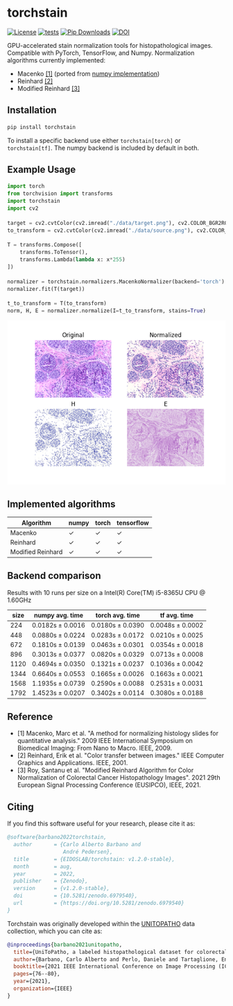 # torchstain

[![License](https://img.shields.io/badge/License-MIT-green.svg)](https://opensource.org/licenses/MIT)
[![tests](https://github.com/EIDOSLAB/torchstain/workflows/tests/badge.svg)](https://github.com/EIDOSLAB/torchstain/actions)
[![Pip Downloads](https://img.shields.io/pypi/dm/torchstain?label=pip%20downloads&logo=python)](https://pypi.org/project/torchstain/)
[![DOI](https://zenodo.org/badge/323590093.svg)](https://zenodo.org/badge/latestdoi/323590093)

GPU-accelerated stain normalization tools for histopathological images. Compatible with PyTorch, TensorFlow, and Numpy.
Normalization algorithms currently implemented:

- Macenko [\[1\]](#reference) (ported from [numpy implementation](https://github.com/schaugf/HEnorm_python))
- Reinhard [\[2\]](#reference)
- Modified Reinhard [\[3\]](#reference)

## Installation

```bash
pip install torchstain
```

To install a specific backend use either ```torchstain[torch]``` or ```torchstain[tf]```. The numpy backend is included by default in both.

## Example Usage

```python
import torch
from torchvision import transforms
import torchstain
import cv2

target = cv2.cvtColor(cv2.imread("./data/target.png"), cv2.COLOR_BGR2RGB)
to_transform = cv2.cvtColor(cv2.imread("./data/source.png"), cv2.COLOR_BGR2RGB)

T = transforms.Compose([
    transforms.ToTensor(),
    transforms.Lambda(lambda x: x*255)
])

normalizer = torchstain.normalizers.MacenkoNormalizer(backend='torch')
normalizer.fit(T(target))

t_to_transform = T(to_transform)
norm, H, E = normalizer.normalize(I=t_to_transform, stains=True)
```

![alt text](data/result.png)

## Implemented algorithms

| Algorithm | numpy | torch | tensorflow |
|-|-|-|-|
| Macenko | &check; | &check; | &check; |
| Reinhard | &check; | &check; | &check; |
| Modified Reinhard | &check; | &check; | &check; |

## Backend comparison

Results with 10 runs per size on a Intel(R) Core(TM) i5-8365U CPU @ 1.60GHz

|   size | numpy avg. time   | torch avg. time   | tf avg. time     |
|--------|-------------------|-------------------|------------------|
|    224 | 0.0182s ± 0.0016  | 0.0180s ± 0.0390  | 0.0048s ± 0.0002 |
|    448 | 0.0880s ± 0.0224  | 0.0283s ± 0.0172  | 0.0210s ± 0.0025 |
|    672 | 0.1810s ± 0.0139  | 0.0463s ± 0.0301  | 0.0354s ± 0.0018 |
|    896 | 0.3013s ± 0.0377  | 0.0820s ± 0.0329  | 0.0713s ± 0.0008 |
|   1120 | 0.4694s ± 0.0350  | 0.1321s ± 0.0237  | 0.1036s ± 0.0042 |
|   1344 | 0.6640s ± 0.0553  | 0.1665s ± 0.0026  | 0.1663s ± 0.0021 |
|   1568 | 1.1935s ± 0.0739  | 0.2590s ± 0.0088  | 0.2531s ± 0.0031 |
|   1792 | 1.4523s ± 0.0207  | 0.3402s ± 0.0114  | 0.3080s ± 0.0188 |

## Reference

- [1] Macenko, Marc et al. "A method for normalizing histology slides for quantitative analysis." 2009 IEEE International Symposium on Biomedical Imaging: From Nano to Macro. IEEE, 2009.
- [2] Reinhard, Erik et al. "Color transfer between images." IEEE Computer Graphics and Applications. IEEE, 2001.
- [3] Roy, Santanu et al. "Modified Reinhard Algorithm for Color Normalization of Colorectal Cancer Histopathology Images". 2021 29th European Signal Processing Conference (EUSIPCO), IEEE, 2021.

## Citing

If you find this software useful for your research, please cite it as: 

```bibtex
@software{barbano2022torchstain,
  author       = {Carlo Alberto Barbano and
                  André Pedersen},
  title        = {EIDOSLAB/torchstain: v1.2.0-stable},
  month        = aug,
  year         = 2022,
  publisher    = {Zenodo},
  version      = {v1.2.0-stable},
  doi          = {10.5281/zenodo.6979540},
  url          = {https://doi.org/10.5281/zenodo.6979540}
}
```

Torchstain was originally developed within the [UNITOPATHO](https://github.com/EIDOSLAB/UNITOPATHO) data collection, which you can cite as:

```bibtex
@inproceedings{barbano2021unitopatho,
  title={UniToPatho, a labeled histopathological dataset for colorectal polyps classification and adenoma dysplasia grading},
  author={Barbano, Carlo Alberto and Perlo, Daniele and Tartaglione, Enzo and Fiandrotti, Attilio and Bertero, Luca and Cassoni, Paola and Grangetto, Marco},
  booktitle={2021 IEEE International Conference on Image Processing (ICIP)},
  pages={76--80},
  year={2021},
  organization={IEEE}
}
```
